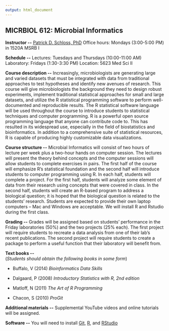 ```yaml
---
output: html_document
---
```

## **MICRBIOL 612:  Microbial Informatics**

**Instructor --** [Patrick D. Schloss, PhD](http://www.med.umich.edu/microbio/bio/schloss.htm)
Office hours:  Mondays (3:00-5:00 PM) in 1520A MSRB I

**Schedule --**
Lectures:  Tuesdays and Thursdays (10:00-11:00 AM)
Laboratory:  Fridays (1:30-3:30 PM)
Location: 5623 Med Sci II



**Course description --**
Increasingly, microbiologists are generating large and varied datasets that must be integrated with data from traditional approaches to test hypotheses and identify new avenues of research.  This course will give microbiologists the background they need to design robust experiments, implement traditional statistical approaches for small and large datasets, and utilize the R statistical programming software to perform well-documented and reproducible results.  The R statistical software language will be used throughout the course to introduce students to statistical techniques and computer programming.  R is a powerful open source programming language that anyone can contribute code to.  This has resulted in its widespread use, especially in the field of biostatistics and bioinformatics.  In addition to a comprehensive suite of statistical resources, R is capable of producing highly customizable data visualizations.

**Course structure --**
Microbial Informatics will consist of two hours of lecture per week plus a two-hour hands on computer session.  The lectures will present the theory behind concepts and the computer sessions will allow students to complete exercises in pairs.  The first half of the course will emphasize R’s statistical foundation and the second half will introduce students to computer programming using R.  In each half, students will complete a project.  For the first half, students will analyze some element of data from their research using concepts that were covered in class.  In the second half, students will create an R-based program to address a biological question; it is hoped that the biological question is related to the students’ research.  Students are expected to provide their own laptop computers – Mac and Windows are acceptable.  We will install R and Rstudio during the first class.

**Grading --**  Grades will be assigned based on students’ performance in the Friday laboratories (50%) and the two projects (25% each). The first project will require students to recreate a data analysis from one of their lab’s recent publications. The second project will require students to create a package to perform a useful function that their laboratory will benefit from.

**Text books --**  
(*Students should obtain the following books in some form*)

* Buffalo, V (2014) *Bioinformatics Data Skills*

* Dalgaard, P (2008)  *Introductory Statistics with R, 2nd edition*

* Matloff, N  (2011)  *The Art of R Programming*

* Chacon, S (2010) *ProGit*

**Additional materials --** 
Supplemental YouTube videos and online tutorials will be assigned.
 
**Software --**
You will need to install [Git](http://git-scm.com/downloads), [R](http://www.r-project.org/), and [RStudio](http://www.rstudio.com/)
